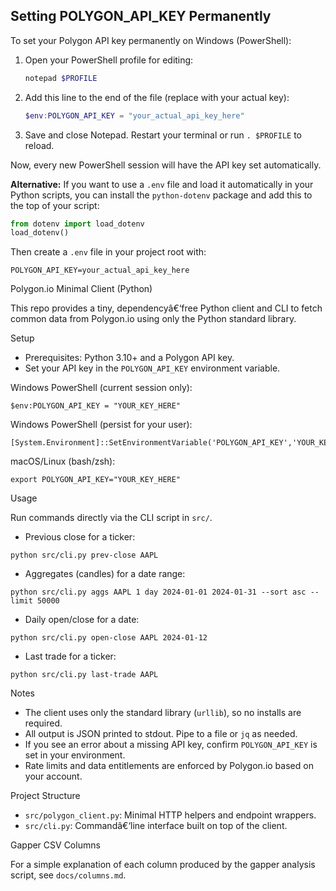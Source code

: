 ﻿## Setting POLYGON_API_KEY Permanently

To set your Polygon API key permanently on Windows (PowerShell):

1. Open your PowerShell profile for editing:
	```powershell
	notepad $PROFILE
	```
2. Add this line to the end of the file (replace with your actual key):
	```powershell
	$env:POLYGON_API_KEY = "your_actual_api_key_here"
	```
3. Save and close Notepad. Restart your terminal or run `. $PROFILE` to reload.

Now, every new PowerShell session will have the API key set automatically.

**Alternative:**
If you want to use a `.env` file and load it automatically in your Python scripts, you can install the `python-dotenv` package and add this to the top of your script:

```python
from dotenv import load_dotenv
load_dotenv()
```
Then create a `.env` file in your project root with:
```
POLYGON_API_KEY=your_actual_api_key_here
```
Polygon.io Minimal Client (Python)

This repo provides a tiny, dependencyâ€‘free Python client and CLI to fetch common data from Polygon.io using only the Python standard library.

Setup

- Prerequisites: Python 3.10+ and a Polygon API key.
- Set your API key in the `POLYGON_API_KEY` environment variable.

Windows PowerShell (current session only):

```
$env:POLYGON_API_KEY = "YOUR_KEY_HERE"
```

Windows PowerShell (persist for your user):

```
[System.Environment]::SetEnvironmentVariable('POLYGON_API_KEY','YOUR_KEY_HERE','User')
```

macOS/Linux (bash/zsh):

```
export POLYGON_API_KEY="YOUR_KEY_HERE"
```

Usage

Run commands directly via the CLI script in `src/`.

- Previous close for a ticker:

```
python src/cli.py prev-close AAPL
```

- Aggregates (candles) for a date range:

```
python src/cli.py aggs AAPL 1 day 2024-01-01 2024-01-31 --sort asc --limit 50000
```

- Daily open/close for a date:

```
python src/cli.py open-close AAPL 2024-01-12
```

- Last trade for a ticker:

```
python src/cli.py last-trade AAPL
```

Notes

- The client uses only the standard library (`urllib`), so no installs are required.
- All output is JSON printed to stdout. Pipe to a file or `jq` as needed.
- If you see an error about a missing API key, confirm `POLYGON_API_KEY` is set in your environment.
- Rate limits and data entitlements are enforced by Polygon.io based on your account.

Project Structure

- `src/polygon_client.py`: Minimal HTTP helpers and endpoint wrappers.
- `src/cli.py`: Commandâ€‘line interface built on top of the client.


Gapper CSV Columns

For a simple explanation of each column produced by the gapper analysis script, see  `docs/columns.md`. 

